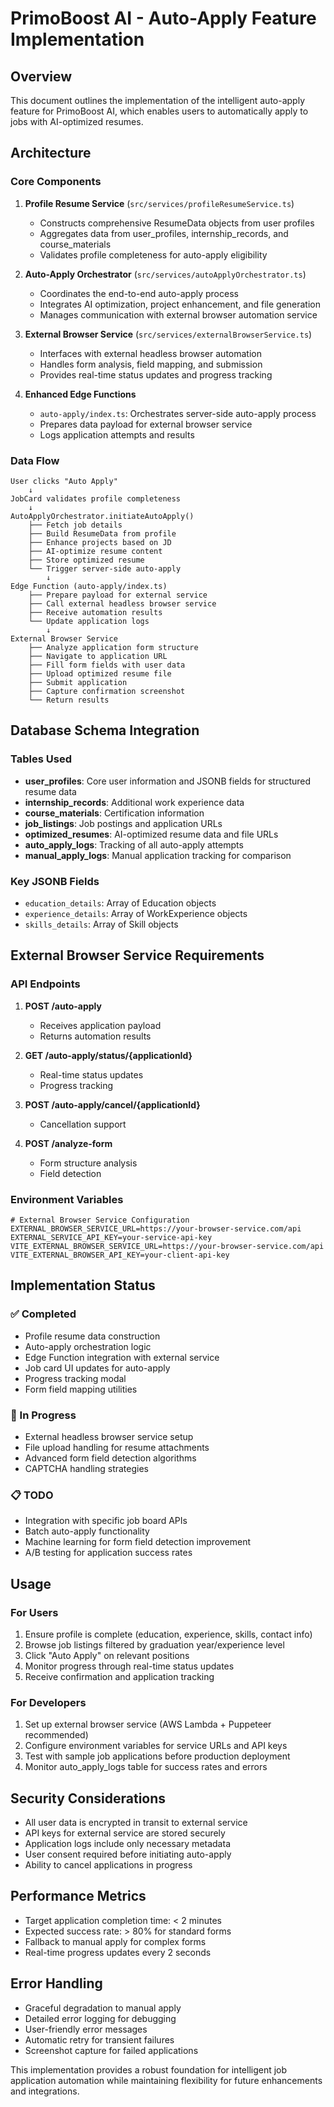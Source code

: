 # PrimoBoost AI - Auto-Apply Feature Implementation

## Overview

This document outlines the implementation of the intelligent auto-apply feature for PrimoBoost AI, which enables users to automatically apply to jobs with AI-optimized resumes.

## Architecture

### Core Components

1. **Profile Resume Service** (`src/services/profileResumeService.ts`)
   - Constructs comprehensive ResumeData objects from user profiles
   - Aggregates data from user_profiles, internship_records, and course_materials
   - Validates profile completeness for auto-apply eligibility

2. **Auto-Apply Orchestrator** (`src/services/autoApplyOrchestrator.ts`)
   - Coordinates the end-to-end auto-apply process
   - Integrates AI optimization, project enhancement, and file generation
   - Manages communication with external browser automation service

3. **External Browser Service** (`src/services/externalBrowserService.ts`)
   - Interfaces with external headless browser automation
   - Handles form analysis, field mapping, and submission
   - Provides real-time status updates and progress tracking

4. **Enhanced Edge Functions**
   - `auto-apply/index.ts`: Orchestrates server-side auto-apply process
   - Prepares data payload for external browser service
   - Logs application attempts and results

### Data Flow

```
User clicks "Auto Apply" 
    ↓
JobCard validates profile completeness
    ↓
AutoApplyOrchestrator.initiateAutoApply()
    ├── Fetch job details
    ├── Build ResumeData from profile
    ├── Enhance projects based on JD
    ├── AI-optimize resume content
    ├── Store optimized resume
    └── Trigger server-side auto-apply
        ↓
Edge Function (auto-apply/index.ts)
    ├── Prepare payload for external service
    ├── Call external headless browser service
    ├── Receive automation results
    └── Update application logs
        ↓
External Browser Service
    ├── Analyze application form structure
    ├── Navigate to application URL
    ├── Fill form fields with user data
    ├── Upload optimized resume file
    ├── Submit application
    ├── Capture confirmation screenshot
    └── Return results
```

## Database Schema Integration

### Tables Used

- **user_profiles**: Core user information and JSONB fields for structured resume data
- **internship_records**: Additional work experience data
- **course_materials**: Certification information
- **job_listings**: Job postings and application URLs
- **optimized_resumes**: AI-optimized resume data and file URLs
- **auto_apply_logs**: Tracking of all auto-apply attempts
- **manual_apply_logs**: Manual application tracking for comparison

### Key JSONB Fields

- `education_details`: Array of Education objects
- `experience_details`: Array of WorkExperience objects  
- `skills_details`: Array of Skill objects

## External Browser Service Requirements

### API Endpoints

1. **POST /auto-apply**
   - Receives application payload
   - Returns automation results

2. **GET /auto-apply/status/{applicationId}**
   - Real-time status updates
   - Progress tracking

3. **POST /auto-apply/cancel/{applicationId}**
   - Cancellation support

4. **POST /analyze-form**
   - Form structure analysis
   - Field detection

### Environment Variables

```env
# External Browser Service Configuration
EXTERNAL_BROWSER_SERVICE_URL=https://your-browser-service.com/api
EXTERNAL_SERVICE_API_KEY=your-service-api-key
VITE_EXTERNAL_BROWSER_SERVICE_URL=https://your-browser-service.com/api
VITE_EXTERNAL_BROWSER_API_KEY=your-client-api-key
```

## Implementation Status

### ✅ Completed
- Profile resume data construction
- Auto-apply orchestration logic
- Edge Function integration with external service
- Job card UI updates for auto-apply
- Progress tracking modal
- Form field mapping utilities

### 🚧 In Progress
- External headless browser service setup
- File upload handling for resume attachments
- Advanced form field detection algorithms
- CAPTCHA handling strategies

### 📋 TODO
- Integration with specific job board APIs
- Batch auto-apply functionality
- Machine learning for form field detection improvement
- A/B testing for application success rates

## Usage

### For Users
1. Ensure profile is complete (education, experience, skills, contact info)
2. Browse job listings filtered by graduation year/experience level
3. Click "Auto Apply" on relevant positions
4. Monitor progress through real-time status updates
5. Receive confirmation and application tracking

### For Developers
1. Set up external browser service (AWS Lambda + Puppeteer recommended)
2. Configure environment variables for service URLs and API keys
3. Test with sample job applications before production deployment
4. Monitor auto_apply_logs table for success rates and errors

## Security Considerations

- All user data is encrypted in transit to external service
- API keys for external service are stored securely
- Application logs include only necessary metadata
- User consent required before initiating auto-apply
- Ability to cancel applications in progress

## Performance Metrics

- Target application completion time: < 2 minutes
- Expected success rate: > 80% for standard forms
- Fallback to manual apply for complex forms
- Real-time progress updates every 2 seconds

## Error Handling

- Graceful degradation to manual apply
- Detailed error logging for debugging
- User-friendly error messages
- Automatic retry for transient failures
- Screenshot capture for failed applications

This implementation provides a robust foundation for intelligent job application automation while maintaining flexibility for future enhancements and integrations.